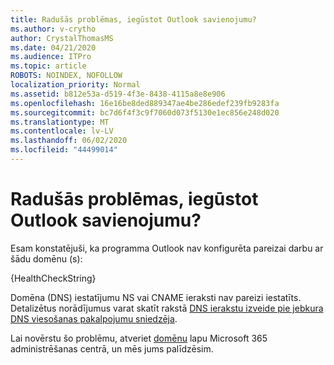 ```yaml
---
title: Radušās problēmas, iegūstot Outlook savienojumu?
ms.author: v-crytho
author: CrystalThomasMS
ms.date: 04/21/2020
ms.audience: ITPro
ms.topic: article
ROBOTS: NOINDEX, NOFOLLOW
localization_priority: Normal
ms.assetid: b812e53a-d519-4f3e-8438-4115a8e8e906
ms.openlocfilehash: 16e16be8ded889347ae4be286edef239fb9283fa
ms.sourcegitcommit: bc7d6f4f3c9f7060d073f5130e1ec856e248d020
ms.translationtype: MT
ms.contentlocale: lv-LV
ms.lasthandoff: 06/02/2020
ms.locfileid: "44499014"
---
```

# <a name="having-issues-getting-outlook-to-connect"></a>Radušās problēmas, iegūstot Outlook savienojumu?

Esam konstatējuši, ka programma Outlook nav konfigurēta pareizai darbu ar šādu domēnu (s):
  
{HealthCheckString}
  
Domēna (DNS) iestatījumu NS vai CNAME ieraksti nav pareizi iestatīts. Detalizētus norādījumus varat skatīt rakstā [DNS ierakstu izveide pie jebkura DNS viesošanas pakalpojumu sniedzēja](https://docs.microsoft.com/microsoft-365/admin/get-help-with-domains/create-dns-records-at-any-dns-hosting-provider). 
  
Lai novērstu šo problēmu, atveriet [domēnu](https://admin.microsoft.com/adminportal/home#/Domains) lapu Microsoft 365 administrēšanas centrā, un mēs jums palīdzēsim. 

  

